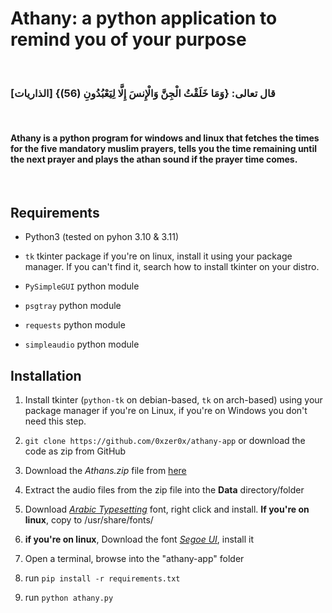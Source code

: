 # Athany: a python application to remind you of your purpose

<br>

### قال تعالى: {وَمَا خَلَقْتُ الْجِنَّ وَالْإِنسَ إِلَّا لِيَعْبُدُونِ (56)} \[الذاريات]

<br>
 
#### Athany is a python program for windows and linux that fetches the times for the five mandatory muslim prayers, tells you the time remaining until the next prayer and plays the athan sound if the prayer time comes.
 
<br>
 
## Requirements
 
- Python3 (tested on pyhon 3.10 & 3.11)

- `tk` tkinter package if you're on linux, install it using your package manager. If you can't find it, search how to install tkinter on your distro.

- `PySimpleGUI` python module

- `psgtray` python module

- `requests` python module

- `simpleaudio` python module

## Installation

1. Install tkinter (`python-tk` on debian-based, `tk` on arch-based) using your package manager if you're on Linux, if you're on Windows you don't need this step.

2. `git clone https://github.com/0xzer0x/athany-app` or download the code as zip from GitHub

3. Download the _Athans.zip_ file from [here](https://drive.google.com/file/d/1AKKsRSePFuPBuzRieIB8hZjAZ7ywzimc/view?usp=sharing)

4. Extract the audio files from the zip file into the **Data** directory/folder

5. Download [_Arabic Typesetting_](https://arabicfonts.net/fonts/arabic-typesetting-regular) font, right click and install. **If you're on linux**, copy to /usr/share/fonts/

6. **if you're on linux**, Download the font [_Segoe UI_](https://www.fontreach.com/segoe-ui-font-free-download/), install it

7. Open a terminal, browse into the "athany-app" folder

8. run `pip install -r requirements.txt`

9. run `python athany.py`
